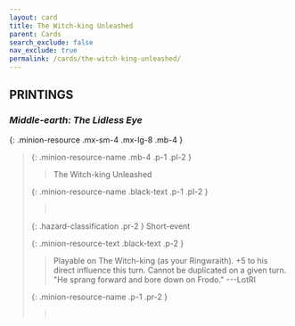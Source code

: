```yaml
---
layout: card
title: The Witch-king Unleashed
parent: Cards
search_exclude: false
nav_exclude: true
permalink: /cards/the-witch-king-unleashed/
---
```


## PRINTINGS


### _Middle-earth: The Lidless Eye_

{: .minion-resource .mx-sm-4 .mx-lg-8 .mb-4 }
> {: .minion-resource-name .mb-4 .p-1 .pl-2 }
> > <div class="hazard-mp"></div>
> > <div class="card-name">The Witch-king Unleashed</div>
>
> {: .minion-resource-name .black-text .p-1 .pl-2 }
> > &nbsp;
>
> {: .hazard-classification .pr-2 }
> Short-event
>
> {: .minion-resource-text .black-text .p-2 }
> > Playable on The Witch-king (as your Ringwraith). +5 to his direct influence this turn. Cannot be duplicated on a given turn.   "He sprang forward and bore down on Frodo." ---LotRI 
> 
> {: .minion-resource-name .p-1 .pr-2 }
> > <div class="card-shield"></div>
> > <div class="card-corruption-white">&nbsp;</div>
